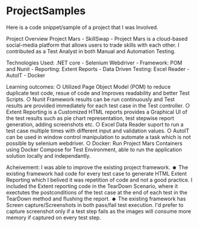 # ProjectSamples
Here is a code snippet/sample of a project that I was Involved.

Project Overview
Project Mars - SkillSwap - Project Mars is a cloud-based social-media platform that allows users to trade skills with each other. I contributed as a Test Analyst in both Manual and Automation Testing. 

Technologies Used: 
.NET core - 
Selenium Webdriver - Framework: POM and Nunit - Reporting: Extent Reports - Data Driven Testing: Excel Reader - AutoIT - Docker

Learning outcomes: 
○ Utilized Page Object Model (POM) to reduce duplicate test code, resue of code and Improves readability and better Test Scripts.
○ Nunit Framework results can be run continuously and Test results are provided immediately for each test case in the Test controller. 
○ Extent Reporting is a Customized HTML reports provides a Graphical UI of the test results such as pie chart representation, test stepwise report generation, adding screenshots etc. 
○ Excel Data Reader suport to run a test case multiple times with different input and validation values.
○ AutoIT can be used in window control manipulation to automate a task which is not possible by selenium webdriver.
○ Docker: Run Project Mars Containers using Docker Compose for Test Environment, able to run the application solution locally and independantly. 

Acheivement:
I was able to improve the existing project framework. 
 ☻ The existing framework had code for every test case to generate HTML Extent Reporting which I belived it was repetition of code and not a good practice. I included the Extent reporting code in the TearDown Scenario, where it exectutes the postconditions of the test case at the end of each test in the TearDown method and flushing the report. 
 ☻ The existing framework has Screen capture/Screenshots in both pass/fail test execution. I'd prefer to capture screenshot only if a test step fails as the images will consume more memory if captured on every test step.
